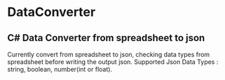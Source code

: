 # DataConverter
## C# Data Converter from spreadsheet to json

Currently convert from spreadsheet to json, checking data types from spreadsheet before writing the output json.
Supported Json Data Types : string, boolean, number(int or float). 
